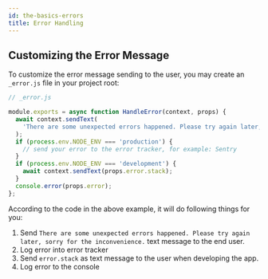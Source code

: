 ```yaml
---
id: the-basics-errors
title: Error Handling
---
```


## Customizing the Error Message

To customize the error message sending to the user, you may create an `_error.js` file in your project root:

```js
// _error.js

module.exports = async function HandleError(context, props) {
  await context.sendText(
    'There are some unexpected errors happened. Please try again later, sorry for the inconvenience.'
  );
  if (process.env.NODE_ENV === 'production') {
    // send your error to the error tracker, for example: Sentry
  }
  if (process.env.NODE_ENV === 'development') {
    await context.sendText(props.error.stack);
  }
  console.error(props.error);
};
```

According to the code in the above example, it will do following things for you:

1. Send `There are some unexpected errors happened. Please try again later, sorry for the inconvenience.` text message to the end user.
2. Log error into error tracker
3. Send `error.stack` as text message to the user when developing the app.
4. Log error to the console

